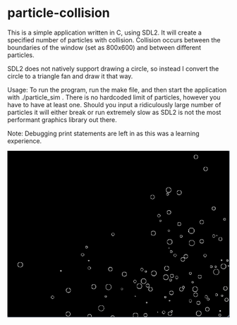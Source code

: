 # particle-collision
This is a simple application written in C, using SDL2. It will create a specified number of particles with collision. Collision occurs between the boundaries of the window (set as 800x600) and between different particles. 

SDL2 does not natively support drawing a circle, so instead I convert the circle to a triangle fan and draw it that way. 

Usage: To run the program, run the make file, and then start the application with ./particle_sim <number of particles>. There is no hardcoded limit of particles, however you have to have at least one. Should you input a ridiculously large number of particles it will either break or run extremely slow as SDL2 is not the most performant graphics library out there.

Note: Debugging print statements are left in as this was a learning experience.

![alt text](https://github.com/jakeesmith01/particle-collision/blob/main/particle-collision.png)
